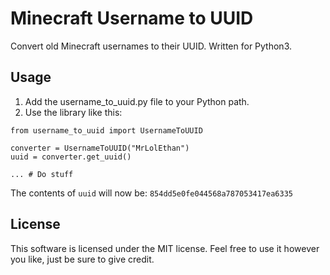 # Minecraft Username to UUID
Convert old Minecraft usernames to their UUID.
Written for Python3.

## Usage
1. Add the username_to_uuid.py file to your Python path.
2. Use the library like this:
```
from username_to_uuid import UsernameToUUID

converter = UsernameToUUID("MrLolEthan")
uuid = converter.get_uuid()

... # Do stuff
```
The contents of `uuid` will now be:
`854dd5e0fe044568a787053417ea6335`

## License
This software is licensed under the MIT license. Feel free to use it however you like, just be sure to give credit.
